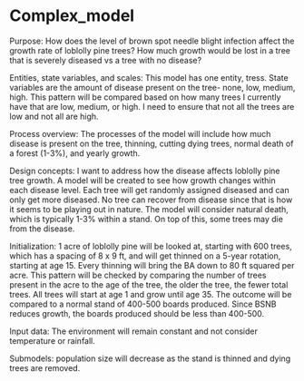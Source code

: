 # Complex_model
Purpose: How does the level of brown spot needle blight infection affect the growth rate of loblolly pine trees? How much growth would be lost in a tree that is severely diseased vs a tree with no disease?

Entities, state variables, and scales: This model has one entity, tress. State variables are the amount of disease present on the tree- none, low, medium, high. This pattern will be compared based on how many trees I currently have that are low, medium, or high. I need to ensure that not all the trees are low and not all are high. 

Process overview: The processes of the model will include how much disease is present on the tree, thinning, cutting dying trees, normal death of a forest (1-3%), and yearly growth.

Design concepts: I want to address how the disease affects loblolly pine tree growth. A model will be created to see how growth changes within each disease level. Each tree will get randomly assigned diseased and can only get more diseased. No tree can recover from disease since that is how it seems to be playing out in nature. The model will consider natural death, which is typically 1-3% within a stand. On top of this, some trees may die from the disease.

Initialization: 1 acre of loblolly pine will be looked at, starting with 600 trees, which has a spacing of 8 x 9 ft, and will get thinned on a 5-year rotation, starting at age 15. Every thinning will bring the BA down to 80 ft squared per acre. This pattern will be checked by comparing the number of trees present in the acre to the age of the tree, the older the tree, the fewer total trees. All trees will start at age 1 and grow until age 35. The outcome will be compared to a normal stand of 400-500 boards produced. Since BSNB reduces growth, the boards produced should be less than 400-500. 

Input data: The environment will remain constant and not consider temperature or rainfall.

Submodels: population size will decrease as the stand is thinned and dying trees are removed.
